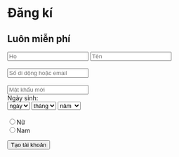 # Đăng kí
## Luôn miễn phí
<script>
function checkinformation() {
var a = document.forms["create"]["fname"].value;
var b = document.forms["create"]["lname"].value;
var c = document.forms["create"]["sdtoremail"].value;
var d = document.forms["create"]["password"].value;
var e = document.forms["create"]["bday"].value;
var f = document.forms["create"]["bmonth"].value;
var g = document.forms["create"]["byear"].value;
var h = document.forms["create"]["gender"].value;
fname = document.forms["create"]["fname"].value;
lname = document.forms["create"]["lname"].value;
sdtoremail = document.forms["create"]["sdtoremail"].value;
password = document.forms["create"]["password"].value;
bday = document.forms["create"]["bday"].value;
bmonth = document.forms["create"]["bmonth"].value;
byear = document.forms["create"]["byear"].value;
gender = document.forms["create"]["gender"].value;
cond1 = fname = !null
cond2 = lname = !null
cond3 = sdtoremail = !null
cond4 = password = !null
cond5 = bday = !null
cond6 = bmonth = !null
cond7 = byear = null
cond8 = gender = null
	if(cond1){
		alert("chua nhap fname");
	}

	if(cond2){
		alert("chua nhap lname");
	}
	if(cond3){
		alert("chua nhap sdtoremail");
	}
	if(cond4){
		alert("chua nhap password");
	}
	if(cond5){
		alert("chua nhap bday");
	}
	if(cond6){
		alert("chua nhap bmonth");
	}
	if(cond7){
		alert("chua nhap byear");
	}
	if(cond8){
		alert("chua nhap gender");
} else {
if(cond1 && cond2 && cond3 && cond4 && cond5 && cond6 && cond7 && cond8){
	alert("da nhap du");
} 
}
}
</script>
<form name="create" onsubmit="return checkinformation()">
<input type="text" name="fname" placeholder="Họ"> 
<input type="text" name="lname" placeholder="Tên"><br><br>
<input type="text" name="sdtoremail" placeholder="Số di dộng hoặc email"><br><br>
<input type="password" name="password" placeholder="Mật khẩu mới"><br>
Ngày sinh:
<br>
<select name="bday" >
	<option value="" selected>ngày</option>
	<option value="1">1</option>
	<option value="2">2</option>
	<option value="3">3</option>
	<option value="4">4</option>
	<option value="5">5</option>
	<option value="6">6</option>
	<option value="7">7</option>
	<option value="8">8</option>
	<option value="9">9</option>
	<option value="10">10</option>
	<option value="11">11</option>
	<option value="12">12</option>
	<option value="13">13</option>
	<option value="14">14</option>
	<option value="15">15</option>
	<option value="16">16</option>
	<option value="17">17</option>
	<option value="18">18</option>
	<option value="19">19</option>
	<option value="20">20</option>
	<option value="21">21</option>
	<option value="22">22</option>
	<option value="23">23</option>
	<option value="24">24</option>
	<option value="25">25</option>
	<option value="26">26</option>
	<option value="27">27</option>
	<option value="28">28</option>
	<option value="29">29</option>
	<option value="30">30</option>
	<option value="31">31</option>
</select>	
<select name="bmonth">
	<option value="" selected> tháng </option>
	<option value="1">1</option>
	<option value="2">2</option>
	<option value="3">3</option>
	<option value="4">4</option>
	<option value="5">5</option>
	<option value="6">6</option>
	<option value="7">7</option>
	<option value="8">8</option>
	<option value="9">9</option>
	<option value="10">10</option>
	<option value="11">11</option>
	<option value="12">12</option>
</select>
<select name="byear">
	<option value="" selected> năm </option>
	<option value="2017">2017</option>
	<option value="2016">2016</option>
	<option value="2015">2015</option>
	<option value="2014">2014</option>
	<option value="2013">2013</option>
	<option value="2012">2012</option>
	<option value="2011">2011</option>
	<option value="2010">2010</option>
	<option value="2009">2009</option>
	<option value="2008">2008</option>
	<option value="2007">2007</option>
	<option value="2006">2006</option>
	<option value="2005">2005</option>
	<option value="2004">2004</option>
	<option value="2003">2003</option>
	<option value="2002">2002</option>
	<option value="2001">2001</option>
	<option value="2000">2000</option>
	<option value="1999">1999</option>
	<option value="1997">1997</option>
	<option value="1996">1996</option>
	<option value="1995">1995</option>
	<option value="1994">1994</option>
	<option value="1993">1993</option>
	<option value="1992">1992</option>
	<option value="1991">1991</option>
	<option value="1990">1990</option>
	<option value="1989">1989</option>
	<option value="1988">1988</option>
	<option value="1987">1987</option>
	<option value="1986">1986</option>
	<option value="1985">1985</option>
	<option value="1984">1984</option>
	<option value="1983">1983</option>
	<option value="1982">1982</option>
	<option value="1981">1981</option>
	<option value="1980">1980</option>
	<option value="1979">1979</option>
	<option value="1978">1978</option>
	<option value="1977">1977</option>
	<option value="1976">1976</option>
	<option value="1975">1975</option>
	<option value="1974">1974</option>
	<option value="1973">1973</option>
	<option value="1972">1972</option>
	<option value="1971">1971</option>
	<option value="1970">1970</option>
	<option value="1969">1969</option>
	<option value="1968">1968</option>
	<option value="1967">1967</option>
	<option value="1966">1966</option>
	<option value="1965">1965</option>
	<option value="1964">1964</option>
	<option value="1963">1963</option>
	<option value="1962">1962</option>
	<option value="1961">1961</option>
	<option value="1960">1960</option>
	<option value="1959">1959</option>
	<option value="1958">1958</option>
	<option value="1957">1957</option>
	<option value="1956">1956</option>
	<option value="1955">1955</option>
	<option value="1954">1954</option>
	<option value="1953">1953</option>
	<option value="1952">1952</option>
	<option value="1951">1951</option>
	<option value="1950">1950</option>
	<option value="1949">1949</option>
	<option value="1948">1948</option>
	<option value="1947">1947</option>
	<option value="1946">1946</option>
	<option value="1945">1945</option>
	<option value="1944">1944</option>
	<option value="1943">1943</option>
	<option value="1942">1942</option>
</select><br><br>
<input type="radio" name="gender" value="Nữ" >Nữ<br>
<input type="radio" name="gender" value="Nam">Nam<br>
</form>
<button onclick="checkinformation()">Tạo tài khoản</button>
